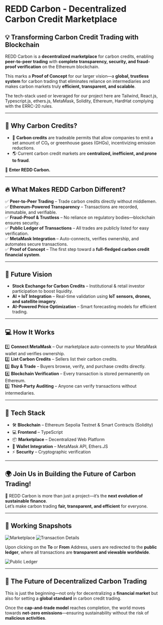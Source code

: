 # REDD Carbon - Decentralized Carbon Credit Marketplace  

## 💡 Transforming Carbon Credit Trading with Blockchain  
REDD Carbon is a **decentralized marketplace** for carbon credits, enabling **peer-to-peer trading** with **complete transparency, security, and fraud-proof verification** on the Ethereum blockchain.  

This marks a **Proof of Concept** for our larger vision—a **global, trustless system** for carbon trading that eliminates reliance on intermediaries and makes carbon markets truly **efficient, transparent, and scalable**. 

The tech-stack used or leveraged for our project here are Tailwind, React.js, Typescript.js, ethers.js, MetaMask, Solidity, Ethereum, HardHat complying with the ERRC-20 rules.

---

## 🚀 Why Carbon Credits?  
- 🌱 **Carbon credits** are tradeable permits that allow companies to emit a set amount of CO₂ or greenhouse gases (GHGs), incentivizing emission reductions.  
- 🌎 Current carbon credit markets are **centralized, inefficient, and prone to fraud**.  

🔗 **Enter REDD Carbon.**  

---

## 🔥 What Makes REDD Carbon Different?  
✅ **Peer-to-Peer Trading** – Trade carbon credits directly without middlemen.  
✅ **Ethereum-Powered Transparency** – Transactions are recorded, immutable, and verifiable.  
✅ **Fraud-Proof & Trustless** – No reliance on regulatory bodies—blockchain ensures security.  
✅ **Public Ledger of Transactions** – All trades are publicly listed for easy verification.  
✅ **MetaMask Integration** – Auto-connects, verifies ownership, and automates secure transactions.  
✅ **Proof of Concept** – The first step toward a **full-fledged carbon credit financial system**.  

---

## 🔮 Future Vision  
- **Stock Exchange for Carbon Credits** – Institutional & retail investor participation to boost liquidity.  
- **AI + IoT Integration** – Real-time validation using **IoT sensors, drones, and satellite imagery**.  
- **AI-Powered Price Optimization** – Smart forecasting models for efficient trading.  

---

## 💻 How It Works  
1️⃣ **Connect MetaMask** – Our marketplace auto-connects to your MetaMask wallet and verifies ownership.  
2️⃣ **List Carbon Credits** – Sellers list their carbon credits.  
3️⃣ **Buy & Trade** – Buyers browse, verify, and purchase credits directly.  
4️⃣ **Blockchain Verification** – Every transaction is stored permanently on Ethereum.  
5️⃣ **Third-Party Auditing** – Anyone can verify transactions without intermediaries.  

---

## 📜 Tech Stack  
- 🛠 **Blockchain** – Ethereum Sepolia Testnet & Smart Contracts (Solidity)  
- 💻 **Frontend** – TypeScript  
- 📦 **Marketplace** – Decentralized Web Platform  
- 🔗 **Wallet Integration** – MetaMask API, Ethers.JS
- ⚡ **Security** – Cryptographic verification

---

## 🌍 Join Us in Building the Future of Carbon Trading!  
🚀 REDD Carbon is more than just a project—it’s the **next evolution of sustainable finance**.  
Let’s make carbon trading **fair, transparent, and efficient** for everyone.  

---

## 📸 Working Snapshots  

![Marketplace](https://github.com/user-attachments/assets/0d605852-3d92-407f-8b7b-ce714af58403)
![Transaction Details](https://github.com/user-attachments/assets/afa774c5-a321-47ca-bfe2-1f7545be4063)

Upon clicking on the **To** or **From** Address, users are redirected to the **public ledger**, where all transactions are **transparent and viewable worldwide**.  

![Public Ledger](https://github.com/user-attachments/assets/74b11fee-a4e1-4723-8297-01427db910bf)

---

## 🌱 The Future of Decentralized Carbon Trading  
This is just the beginning—not only for decentralizing a **financial market** but also for setting a **global standard** in carbon credit trading.  

Once the **cap-and-trade model** reaches completion, the world moves towards **net-zero emissions**—ensuring sustainability without the risk of **malicious activities**.  

